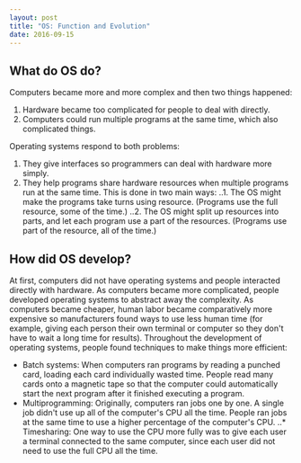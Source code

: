 ```yaml
---
layout: post
title: "OS: Function and Evolution"
date: 2016-09-15
---
```


## What do OS do?

Computers became more and more complex and then two things happened:
1. Hardware became too complicated for people to deal with directly.
2. Computers could run multiple programs at the same time, which also complicated things.

Operating systems respond to both problems:


1. They give interfaces so programmers can deal with hardware more simply.
2. They help programs share hardware resources when multiple programs run at the same time. This is done in two main ways:
..1. The OS might make the programs take turns using resource. (Programs use the full resource, some  of the time.)
..2. The OS might split up resources into parts, and let each program use a part of the resources. (Programs use part of the resource, all of the time.)

## How did OS develop?
At first, computers did not have operating systems and people interacted directly with hardware. As computers became more complicated, people developed operating systems to abstract away the complexity. As computers became cheaper, human labor became comparatively more expensive so manufacturers found ways to use less human time (for example, giving each person their own terminal or computer so they don't have to wait a long time for results). 
Throughout the development of operating systems, people found techniques to make things more efficient:

* Batch systems: When computers ran programs by reading a punched card, loading each card individually wasted time. People read many cards onto a magnetic tape so that the computer could automatically start the next program after it finished executing a program.
* Multiprogramming: Originally, computers ran jobs one by one. A single job didn't use up all of the computer's CPU all the time. People ran jobs at the same time to use a higher percentage of the computer's CPU.
..* Timesharing: One way to use the CPU more fully was to give each user a terminal connected to the same computer, since each user did not need to use the full CPU all the time.

